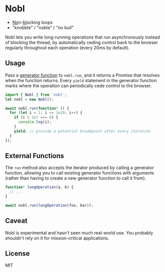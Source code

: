 # Nobl
* <ins>No</ins>n-<ins>bl</ins>ocking loops
* "knobble" / "noble" / "no bull"

Nobl lets you write long-running operations that run asynchronously instead of blocking the thread, by automatically ceding control back to the browser regularly throughout each operation (every 20ms by default).

## Usage

Pass a [generator function](https://developer.mozilla.org/en-US/docs/Web/JavaScript/Reference/Operators/function*) to `nobl.run`, and it returns a Promise that resolves when the function returns. Every `yield` statement in the generator function marks where the operation can periodically cede control to the browser.

```javascript
import { Nobl } from 'nobl';
let nobl = new Nobl();

await nobl.run(function* () {
  for (let i = 1; i <= 1e10; i++) {
    if (i % 1e7 === 0) {
      console.log(i);
    }
    yield; // provide a potential breakpoint after every iteration
  }
});
```

## External Functions

The `run` method also accepts the iterator produced by calling a generator function, allowing you to call existing generator functions with arguments (rather than having to create a new generator function to call it from).

```javascript
function* longOperation(a, b) {
  // ...
}

await nobl.run(longOperation(foo, bar));
```

## Caveat
Nobl is experimental and hasn't seen much real-world use. You probably shouldn't rely on it for mission-critical applications.

## License
MIT
